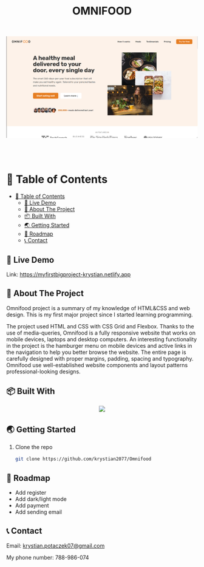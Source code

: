 <br />
<div align="center">
  <h1 style="margin-bottom: 50px"> OMNIFOOD </h1>

 <img src="img/start.png" alt="Start" style="margin-bottom: 50px">
</div>

# 🚩 Table of Contents

- [🚩 Table of Contents](#-table-of-contents)
  - [🚀 Live Demo](#-live-demo)
  - [💬 About The Project](#-about-the-project)
  - [📦 Built With](#-built-with)
  - [🌏 Getting Started](#-getting-started)
  - [🐾 Roadmap](#-roadmap)
  - [📞 Contact](#-contact)

## 🚀 Live Demo
 Link: https://myfirstbigproject-krystian.netlify.app
  
## 💬 About The Project
Omnifood project is a summary of my knowledge of HTML&CSS and web design.
This is my first major project since I started learning programming.

The project used HTML and CSS with CSS Grid and Flexbox.
Thanks to the use of media-queries, Omnifood is a fully responsive website that works on mobile devices, laptops and desktop computers.
An interesting functionality in the project is the hamburger menu on mobile devices and active links in the navigation to help you better browse the website.
The entire page is carefully designed with proper margins, padding, spacing and typography.
Omnifood use well-established website components and layout patterns professional-looking designs.
  

## 📦 Built With

<p align="center">
  <a href="https://skillicons.dev">
    <img src="https://skillicons.dev/icons?i=html,css,javascript" />
  </a>
</p>

##  🌏 Getting Started

1. Clone the repo

   ```sh
   git clone https://github.com/krystian2077/Omnifood
   ```
   

## 🐾 Roadmap

- Add register
- Add dark/light mode
- Add payment
- Add sending email

<!-- CONTACT -->
## 📞 Contact

Email: krystian.potaczek07@gmail.com

My phone number: 788-986-074
